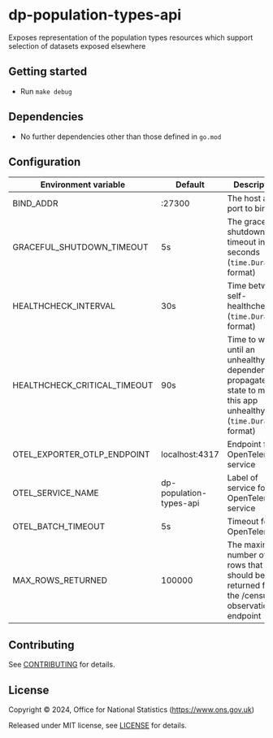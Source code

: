 # dp-population-types-api

Exposes representation of the population types resources which support selection of datasets exposed elsewhere

## Getting started

* Run `make debug`

## Dependencies

* No further dependencies other than those defined in `go.mod`

## Configuration

| Environment variable         | Default                 | Description
| ---------------------------- | ----------------------- | -----------
| BIND_ADDR                    | :27300                  | The host and port to bind to
| GRACEFUL_SHUTDOWN_TIMEOUT    | 5s                      | The graceful shutdown timeout in seconds (`time.Duration` format)
| HEALTHCHECK_INTERVAL         | 30s                     | Time between self-healthchecks (`time.Duration` format)
| HEALTHCHECK_CRITICAL_TIMEOUT | 90s                     | Time to wait until an unhealthy dependent propagates its state to make this app unhealthy (`time.Duration` format)
| OTEL_EXPORTER_OTLP_ENDPOINT  | localhost:4317          | Endpoint for OpenTelemetry service
| OTEL_SERVICE_NAME            | dp-population-types-api | Label of service for OpenTelemetry service
| OTEL_BATCH_TIMEOUT           | 5s                      | Timeout for OpenTelemetry
| MAX_ROWS_RETURNED            | 100000                  | The maximum number of rows that should be returned from the /census-observations endpoint

## Contributing

See [CONTRIBUTING](CONTRIBUTING.md) for details.

## License

Copyright © 2024, Office for National Statistics (<https://www.ons.gov.uk>)

Released under MIT license, see [LICENSE](LICENSE.md) for details.
